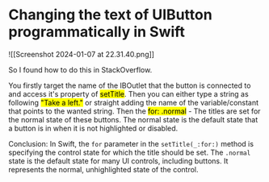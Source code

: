# Changing the text of UIButton programmatically in Swift

![[Screenshot 2024-01-07 at 22.31.40.png]]


So I found how to do this in StackOverflow.

You firstly target the name of the IBOutlet that the button is connected to and access it's property of <mark class="hltr-purple">setTitle</mark>.
Then you can either type a string as following <mark class="hltr-orange">"Take a left."</mark> or straight adding the name of the variable/constant that points to the wanted string.
Then the <mark class="hltr-purple">for: .normal</mark>  - The titles are set for the normal state of these buttons. The normal state is the default state that a button is in when it is not highlighted or disabled.

Conclusion:
In Swift, the `for` parameter in the `setTitle(_:for:)` method is specifying the control state for which the title should be set. The `.normal` state is the default state for many UI controls, including buttons. It represents the normal, unhighlighted state of the control.


